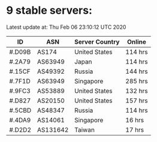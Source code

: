 # 9 stable servers:

Latest update at: Thu Feb 06 23:10:12 UTC 2020

| ID | ASN | Server Country | Online |
| -- | --- | -------------- | ------ |
| #.D09B | AS174 | United States | 114 hrs |
| #.2A79 | AS63949 | Japan | 114 hrs |
| #.15CF | AS49392 | Russia | 144 hrs |
| #.7F1D | AS63949 | Singapore | 285 hrs |
| #.9FC3 | AS53889 | United States | 132 hrs |
| #.D827 | AS20150 | United States | 157 hrs |
| #.5CBD | AS48347 | Russia | 114 hrs |
| #.4DA9 | AS14061 | Singapore | 16 hrs |
| #.D2D2 | AS131642 | Taiwan | 17 hrs |

